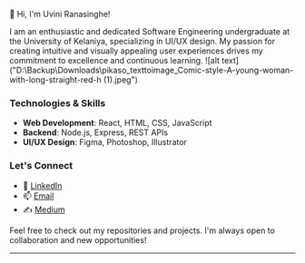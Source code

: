 👋 Hi, I'm Uvini Ranasinghe!

I am an enthusiastic and dedicated Software Engineering undergraduate at the University of Kelaniya, specializing in UI/UX design. My passion for creating intuitive and visually appealing user experiences drives my commitment to excellence and continuous learning.
![alt text]("D:\Backup\Downloads\pikaso_texttoimage_Comic-style-A-young-woman-with-long-straight-red-h (1).jpeg")
### Technologies & Skills

- **Web Development**: React, HTML, CSS, JavaScript
- **Backend**: Node.js, Express, REST APIs
- **UI/UX Design**: Figma, Photoshop, Illustrator

### Let's Connect

- 💼 [LinkedIn](www.linkedin.com/in/uvini-ranasinghe)
- 📫 [Email](uviniranasinghe21@gmail.com)
- ✍️ [Medium](https://medium.com/@uviniranasinghe21)

Feel free to check out my repositories and projects. I'm always open to collaboration and new opportunities!

---

